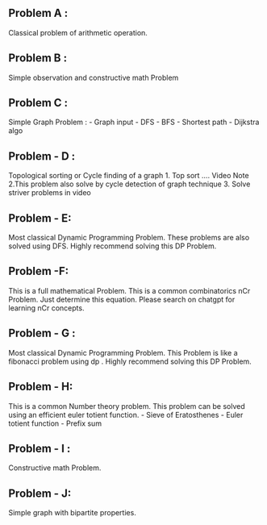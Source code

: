 
## Problem A :

   Classical problem of arithmetic operation. 
	

## Problem B : 

   Simple observation and constructive math Problem


## Problem C : 

   Simple Graph Problem :
		- Graph input
		- DFS 
		- BFS
		- Shortest path 
		- Dijkstra algo
  

## Problem - D : 

   Topological sorting or Cycle finding of a graph
		1. Top sort …. Video Note
		2.This problem also solve by cycle detection of graph technique 
		3. Solve striver problems in video
	

## Problem - E:

   Most classical Dynamic Programming Problem. These problems are also solved using DFS. Highly recommend solving this DP Problem.

## Problem -F:

   This is a full mathematical Problem. This is a common combinatorics nCr Problem. Just determine this equation.
   Please search on chatgpt for learning nCr concepts.


## Problem - G : 

   Most classical Dynamic Programming Problem. This Problem is like a fibonacci problem using dp . Highly recommend solving this DP Problem.


## Problem - H:

   This is a common Number theory problem. This problem can be solved using an efficient euler totient function.
		- Sieve of Eratosthenes
		- Euler totient function
		- Prefix sum

## Problem - I : 
   
   Constructive math Problem.

## Problem - J:
   
   Simple graph with bipartite properties.

